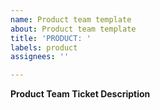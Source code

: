 ```yaml
---
name: Product team template
about: Product team template
title: 'PRODUCT: '
labels: product
assignees: ''

---
```


**Product Team Ticket Description**
